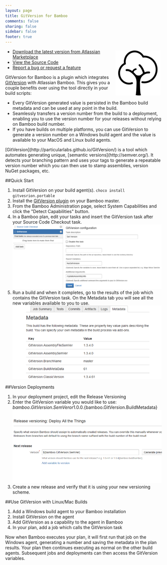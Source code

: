 ```yaml
---
layout: page
title: GitVersion for Bamboo
comments: false
sharing: false
sidebar: false
footer: true
---
```


<img src="/images/gitversion/logo.png" style="float: right; margin: 5px" />

* [Download the latest version from Atlassian Marketplace](https://marketplace.atlassian.com/plugins/com.carolynvs.gitversion)
* [View the Source Code](http://stash.carolynvanslyck.com/projects/BAM/repos/gitversion)
* [Report a bug or request a feature](http://jira.carolynvanslyck.com/browse/GITVER)

GitVersion for Bamboo is a plugin which integrates [GitVersion](http://particularlabs.github.io/GitVersion/) with Atlassian Bamboo. This gives you a couple benefits over using the tool directly in your build scripts:

* Every GitVersion generated value is persisted in the Bamboo build metadata and can be used at any point in the build.
* Seamlessly transfers a version number from the build to a deployment, enabling you to use the version number for your releases without relying on Bamboo build number.
* If you have builds on multiple platforms, you can use GitVersion to generate a version number on a Windows build agent and the value is available to your MacOS and Linux build agents.

<aside>[GitVersion](http://particularlabs.github.io/GitVersion/) is a tool which automates generating unique, [semantic versions](http://semver.org/). It detects your branching pattern and uses your tags to generate a repeatable version number which you can then use to stamp assemblies, version NuGet packages, etc.</aside>

##Quick Start

1. Install GitVersion on your build agent(s). `choco install gitvesrion.portable`
2. Install the [GitVersion plugin](https://marketplace.atlassian.com/plugins/com.carolynvs.gitversion) on your Bamboo master.
3. From the Bamboo Administration page, select System Capabilities and click the "Detect Capabilities" button.
4. In a Bamboo plan, edit your tasks and insert the GitVersion task after your Source Code Checkout task. ![image](/images/gitversion/task-definition.png)
5. Run a build and when it completes, go to the results of the job which contains the GitVersion task. On the Metadata tab you will see all the new variables available to you to use. ![image](/images/gitversion/job-metadata.png)

##Version Deployments
1. In your deployment project, edit the Release Versioning
2. Enter the GitVersion variable you would like to use: ${bamboo.GitVersion.SemVer} or 1.0.0.${bamboo.GitVersion.BuildMetadata} ![image](/images/gitversion/release-versioning.png)
3. Create a new release and verify that it is using your new versioning scheme.

##Use GitVersion with Linux/Mac Builds
1. Add a Windows build agent to your Bamboo installation
2. Install GitVersion on the agent
3. Add GitVersion as a capability to the agent in Bamboo
4. In your plan, add a job which calls the GitVersion task

Now when Bamboo executes your plan, it will first run that job on the Windows agent, generating a number and saving the metadata in the plan results. Your plan then continues executing as normal on the other build agents. Subsequent jobs and deployments can then access the GitVersion variables.